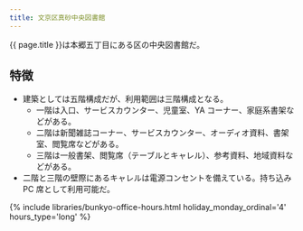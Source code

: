```yaml
---
title: 文京区真砂中央図書館
---
```


{{ page.title }}は本郷五丁目にある区の中央図書館だ。

## 特徴

* 建築としては五階構成だが、利用範囲は三階構成となる。
  * 一階は入口、サービスカウンター、児童室、YA コーナー、家庭系書架などがある。
  * 二階は新聞雑誌コーナー、サービスカウンター、オーディオ資料、書架室、閲覧席などがある。
  * 三階は一般書架、閲覧席（テーブルとキャレル）、参考資料、地域資料などがある。
* 二階と三階の壁際にあるキャレルは電源コンセントを備えている。持ち込み PC 席として利用可能だ。

{% include libraries/bunkyo-office-hours.html
    holiday_monday_ordinal='4'
    hours_type='long' %}
